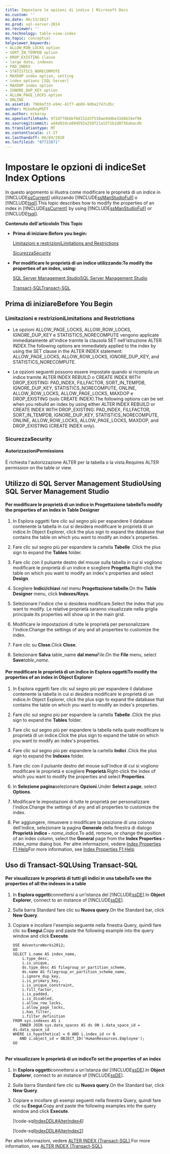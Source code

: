 ```yaml
---
title: Impostare le opzioni di indice | Microsoft Docs
ms.custom: ''
ms.date: 06/13/2017
ms.prod: sql-server-2014
ms.reviewer: ''
ms.technology: table-view-index
ms.topic: conceptual
helpviewer_keywords:
- ALLOW_ROW_LOCKS option
- SORT_IN_TEMPDB option
- DROP_EXISTING clause
- large data, indexes
- PAD_INDEX
- STATISTICS_NORECOMPUTE
- MAXDOP index option, setting
- index options [SQL Server]
- MAXDOP index option
- IGNORE_DUP_KEY option
- ALLOW_PAGE_LOCKS option
- ONLINE
ms.assetid: 7969af33-e94c-41f7-ab89-9d9a2747cd5c
author: MikeRayMSFT
ms.author: mikeray
ms.openlocfilehash: 9f2d7f0bbbf0d152d3f510ae9ddbe3168634ef96
ms.sourcegitcommit: ad4d92dce894592a259721a1571b1d8736abacdb
ms.translationtype: MT
ms.contentlocale: it-IT
ms.lasthandoff: 08/04/2020
ms.locfileid: "87723871"
---
```

# <a name="set-index-options"></a><span data-ttu-id="4522a-102">Impostare le opzioni di indice</span><span class="sxs-lookup"><span data-stu-id="4522a-102">Set Index Options</span></span>
  <span data-ttu-id="4522a-103">In questo argomento si illustra come modificare le proprietà di un indice in [!INCLUDE[ssCurrent](../../includes/sscurrent-md.md)] utilizzando [!INCLUDE[ssManStudioFull](../../includes/ssmanstudiofull-md.md)] o [!INCLUDE[tsql](../../includes/tsql-md.md)].</span><span class="sxs-lookup"><span data-stu-id="4522a-103">This topic describes how to modify the properties of an index in [!INCLUDE[ssCurrent](../../includes/sscurrent-md.md)] by using [!INCLUDE[ssManStudioFull](../../includes/ssmanstudiofull-md.md)] or [!INCLUDE[tsql](../../includes/tsql-md.md)].</span></span>  
  
 <span data-ttu-id="4522a-104">**Contenuto dell'articolo**</span><span class="sxs-lookup"><span data-stu-id="4522a-104">**In This Topic**</span></span>  
  
-   <span data-ttu-id="4522a-105">**Prima di iniziare:**</span><span class="sxs-lookup"><span data-stu-id="4522a-105">**Before you begin:**</span></span>  
  
     [<span data-ttu-id="4522a-106">Limitazioni e restrizioni</span><span class="sxs-lookup"><span data-stu-id="4522a-106">Limitations and Restrictions</span></span>](#Restrictions)  
  
     [<span data-ttu-id="4522a-107">Sicurezza</span><span class="sxs-lookup"><span data-stu-id="4522a-107">Security</span></span>](#Security)  
  
-   <span data-ttu-id="4522a-108">**Per modificare le proprietà di un indice utilizzando:**</span><span class="sxs-lookup"><span data-stu-id="4522a-108">**To modify the properties of an index, using:**</span></span>  
  
     [<span data-ttu-id="4522a-109">SQL Server Management Studio</span><span class="sxs-lookup"><span data-stu-id="4522a-109">SQL Server Management Studio</span></span>](#SSMSProcedure)  
  
     [<span data-ttu-id="4522a-110">Transact-SQL</span><span class="sxs-lookup"><span data-stu-id="4522a-110">Transact-SQL</span></span>](#TsqlProcedure)  
  
##  <a name="before-you-begin"></a><a name="BeforeYouBegin"></a> <span data-ttu-id="4522a-111">Prima di iniziare</span><span class="sxs-lookup"><span data-stu-id="4522a-111">Before You Begin</span></span>  
  
###  <a name="limitations-and-restrictions"></a><a name="Restrictions"></a> <span data-ttu-id="4522a-112">Limitazioni e restrizioni</span><span class="sxs-lookup"><span data-stu-id="4522a-112">Limitations and Restrictions</span></span>  
  
-   <span data-ttu-id="4522a-113">Le opzioni ALLOW_PAGE_LOCKS, ALLOW_ROW_LOCKS, IGNORE_DUP_KEY e STATISTICS_NORECOMPUTE vengono applicate immediatamente all'indice tramite la clausola SET nell'istruzione ALTER INDEX.</span><span class="sxs-lookup"><span data-stu-id="4522a-113">The following options are immediately applied to the index by using the SET clause in the ALTER INDEX statement: ALLOW_PAGE_LOCKS, ALLOW_ROW_LOCKS, IGNORE_DUP_KEY, and STATISTICS_NORECOMPUTE.</span></span>  
  
-   <span data-ttu-id="4522a-114">Le opzioni seguenti possono essere impostate quando si ricompila un indice tramite ALTER INDEX REBUILD o CREATE INDEX WITH DROP_EXISTING: PAD_INDEX, FILLFACTOR, SORT_IN_TEMPDB, IGNORE_DUP_KEY, STATISTICS_NORECOMPUTE, ONLINE, ALLOW_ROW_LOCKS, ALLOW_PAGE_LOCKS, MAXDOP e DROP_EXISTING (solo CREATE INDEX).</span><span class="sxs-lookup"><span data-stu-id="4522a-114">The following options can be set when you rebuild an index by using either ALTER INDEX REBUILD or CREATE INDEX WITH DROP_EXISTING: PAD_INDEX, FILLFACTOR, SORT_IN_TEMPDB, IGNORE_DUP_KEY, STATISTICS_NORECOMPUTE, ONLINE, ALLOW_ROW_LOCKS, ALLOW_PAGE_LOCKS, MAXDOP, and DROP_EXISTING (CREATE INDEX only).</span></span>  
  
###  <a name="security"></a><a name="Security"></a> <span data-ttu-id="4522a-115">Sicurezza</span><span class="sxs-lookup"><span data-stu-id="4522a-115">Security</span></span>  
  
####  <a name="permissions"></a><a name="Permissions"></a> <span data-ttu-id="4522a-116">Autorizzazioni</span><span class="sxs-lookup"><span data-stu-id="4522a-116">Permissions</span></span>  
 <span data-ttu-id="4522a-117">È richiesta l'autorizzazione ALTER per la tabella o la vista.</span><span class="sxs-lookup"><span data-stu-id="4522a-117">Requires ALTER permission on the table or view.</span></span>  
  
##  <a name="using-sql-server-management-studio"></a><a name="SSMSProcedure"></a> <span data-ttu-id="4522a-118">Utilizzo di SQL Server Management Studio</span><span class="sxs-lookup"><span data-stu-id="4522a-118">Using SQL Server Management Studio</span></span>  
  
#### <a name="to-modify-the-properties-of-an-index-in-table-designer"></a><span data-ttu-id="4522a-119">Per modificare le proprietà di un indice in Progettazione tabelle</span><span class="sxs-lookup"><span data-stu-id="4522a-119">To modify the properties of an index in Table Designer</span></span>  
  
1.  <span data-ttu-id="4522a-120">In Esplora oggetti fare clic sul segno più per espandere il database contenente la tabella in cui si desidera modificare le proprietà di un indice.</span><span class="sxs-lookup"><span data-stu-id="4522a-120">In Object Explorer, click the plus sign to expand the database that contains the table on which you want to modify an index's properties.</span></span>  
  
2.  <span data-ttu-id="4522a-121">Fare clic sul segno più per espandere la cartella **Tabelle** .</span><span class="sxs-lookup"><span data-stu-id="4522a-121">Click the plus sign to expand the **Tables** folder.</span></span>  
  
3.  <span data-ttu-id="4522a-122">Fare clic con il pulsante destro del mouse sulla tabella in cui si vogliono modificare le proprietà di un indice e scegliere **Progetta**.</span><span class="sxs-lookup"><span data-stu-id="4522a-122">Right-click the table on which you want to modify an index's properties and select **Design**.</span></span>  
  
4.  <span data-ttu-id="4522a-123">Scegliere **Indici/chiavi** nel menu **Progettazione tabelle**.</span><span class="sxs-lookup"><span data-stu-id="4522a-123">On the **Table Designer** menu, click **Indexes/Keys**.</span></span>  
  
5.  <span data-ttu-id="4522a-124">Selezionare l'indice che si desidera modificare.</span><span class="sxs-lookup"><span data-stu-id="4522a-124">Select the index that you want to modify.</span></span> <span data-ttu-id="4522a-125">Le relative proprietà saranno visualizzate nella griglia principale.</span><span class="sxs-lookup"><span data-stu-id="4522a-125">Its properties will show up in the main grid.</span></span>  
  
6.  <span data-ttu-id="4522a-126">Modificare le impostazioni di tutte le proprietà per personalizzare l'indice.</span><span class="sxs-lookup"><span data-stu-id="4522a-126">Change the settings of any and all properties to customize the index.</span></span>  
  
7.  <span data-ttu-id="4522a-127">Fare clic su **Close**.</span><span class="sxs-lookup"><span data-stu-id="4522a-127">Click **Close**.</span></span>  
  
8.  <span data-ttu-id="4522a-128">Selezionare **Salva** table_name **dal menu**_File_.</span><span class="sxs-lookup"><span data-stu-id="4522a-128">On the **File** menu, select **Save**_table_name_.</span></span>  
  
#### <a name="to-modify-the-properties-of-an-index-in-object-explorer"></a><span data-ttu-id="4522a-129">Per modificare le proprietà di un indice in Esplora oggetti</span><span class="sxs-lookup"><span data-stu-id="4522a-129">To modify the properties of an index in Object Explorer</span></span>  
  
1.  <span data-ttu-id="4522a-130">In Esplora oggetti fare clic sul segno più per espandere il database contenente la tabella in cui si desidera modificare le proprietà di un indice.</span><span class="sxs-lookup"><span data-stu-id="4522a-130">In Object Explorer, click the plus sign to expand the database that contains the table on which you want to modify an index's properties.</span></span>  
  
2.  <span data-ttu-id="4522a-131">Fare clic sul segno più per espandere la cartella **Tabelle** .</span><span class="sxs-lookup"><span data-stu-id="4522a-131">Click the plus sign to expand the **Tables** folder.</span></span>  
  
3.  <span data-ttu-id="4522a-132">Fare clic sul segno più per espandere la tabella nella quale modificare le proprietà di un indice.</span><span class="sxs-lookup"><span data-stu-id="4522a-132">Click the plus sign to expand the table on which you want to modify an index's properties.</span></span>  
  
4.  <span data-ttu-id="4522a-133">Fare clic sul segno più per espandere la cartella **Indici** .</span><span class="sxs-lookup"><span data-stu-id="4522a-133">Click the plus sign to expand the **Indexes** folder.</span></span>  
  
5.  <span data-ttu-id="4522a-134">Fare clic con il pulsante destro del mouse sull'indice di cui si vogliono modificare le proprietà e scegliere **Proprietà**.</span><span class="sxs-lookup"><span data-stu-id="4522a-134">Right-click the index of which you want to modify the properties and select **Properties**.</span></span>  
  
6.  <span data-ttu-id="4522a-135">In **Selezione pagina**selezionare **Opzioni**.</span><span class="sxs-lookup"><span data-stu-id="4522a-135">Under **Select a page**, select **Options**.</span></span>  
  
7.  <span data-ttu-id="4522a-136">Modificare le impostazioni di tutte le proprietà per personalizzare l'indice.</span><span class="sxs-lookup"><span data-stu-id="4522a-136">Change the settings of any and all properties to customize the index.</span></span>  
  
8.  <span data-ttu-id="4522a-137">Per aggiungere, rimuovere o modificare la posizione di una colonna dell'indice, selezionare la pagina **Generale** della finestra di dialogo **Proprietà indice -** _nome_indice_.</span><span class="sxs-lookup"><span data-stu-id="4522a-137">To add, remove, or change the position of an index column, select the **General** page from the **Index Properties -** _index_name_ dialog box.</span></span> <span data-ttu-id="4522a-138">Per altre informazioni, vedere [Index Properties F1 Help](index-properties-f1-help.md)</span><span class="sxs-lookup"><span data-stu-id="4522a-138">For more information, see [Index Properties F1 Help](index-properties-f1-help.md)</span></span>  
  
##  <a name="using-transact-sql"></a><a name="TsqlProcedure"></a> <span data-ttu-id="4522a-139">Uso di Transact-SQL</span><span class="sxs-lookup"><span data-stu-id="4522a-139">Using Transact-SQL</span></span>  
  
#### <a name="to-see-the-properties-of-all-the-indexes-in-a-table"></a><span data-ttu-id="4522a-140">Per visualizzare le proprietà di tutti gli indici in una tabella</span><span class="sxs-lookup"><span data-stu-id="4522a-140">To see the properties of all the indexes in a table</span></span>  
  
1.  <span data-ttu-id="4522a-141">In **Esplora oggetti**connettersi a un'istanza del [!INCLUDE[ssDE](../../includes/ssde-md.md)].</span><span class="sxs-lookup"><span data-stu-id="4522a-141">In **Object Explorer**, connect to an instance of [!INCLUDE[ssDE](../../includes/ssde-md.md)].</span></span>  
  
2.  <span data-ttu-id="4522a-142">Sulla barra Standard fare clic su **Nuova query**.</span><span class="sxs-lookup"><span data-stu-id="4522a-142">On the Standard bar, click **New Query**.</span></span>  
  
3.  <span data-ttu-id="4522a-143">Copiare e incollare l'esempio seguente nella finestra Query, quindi fare clic su **Esegui**.</span><span class="sxs-lookup"><span data-stu-id="4522a-143">Copy and paste the following example into the query window and click **Execute**.</span></span>  
  
    ```  
    USE AdventureWorks2012;  
    GO  
    SELECT i.name AS index_name,   
        i.type_desc,   
        i.is_unique,   
        ds.type_desc AS filegroup_or_partition_scheme,   
        ds.name AS filegroup_or_partition_scheme_name,   
        i.ignore_dup_key,   
        i.is_primary_key,   
        i.is_unique_constraint,   
        i.fill_factor,   
        i.is_padded,   
        i.is_disabled,   
        i.allow_row_locks,   
        i.allow_page_locks,   
        i.has_filter,   
        i.filter_definition  
    FROM sys.indexes AS i  
       INNER JOIN sys.data_spaces AS ds ON i.data_space_id = ds.data_space_id  
    WHERE is_hypothetical = 0 AND i.index_id <> 0   
       AND i.object_id = OBJECT_ID('HumanResources.Employee');   
    GO  
  
    ```  
  
#### <a name="to-set-the-properties-of-an-index"></a><span data-ttu-id="4522a-144">Per visualizzare le proprietà di un indice</span><span class="sxs-lookup"><span data-stu-id="4522a-144">To set the properties of an index</span></span>  
  
1.  <span data-ttu-id="4522a-145">In **Esplora oggetti**connettersi a un'istanza del [!INCLUDE[ssDE](../../includes/ssde-md.md)].</span><span class="sxs-lookup"><span data-stu-id="4522a-145">In **Object Explorer**, connect to an instance of [!INCLUDE[ssDE](../../includes/ssde-md.md)].</span></span>  
  
2.  <span data-ttu-id="4522a-146">Sulla barra Standard fare clic su **Nuova query**.</span><span class="sxs-lookup"><span data-stu-id="4522a-146">On the Standard bar, click **New Query**.</span></span>  
  
3.  <span data-ttu-id="4522a-147">Copiare e incollare gli esempi seguenti nella finestra Query, quindi fare clic su **Esegui**.</span><span class="sxs-lookup"><span data-stu-id="4522a-147">Copy and paste the following examples into the query window and click **Execute**.</span></span>  
  
     [!code-sql[IndexDDL#AlterIndex4](../../snippets/tsql/SQL14/tsql/indexddl/transact-sql/alterindex.sql#alterindex4)]  
  
     [!code-sql[IndexDDL#AlterIndex2](../../snippets/tsql/SQL14/tsql/indexddl/transact-sql/alterindex.sql#alterindex2)]  
  
 <span data-ttu-id="4522a-148">Per altre informazioni, vedere [ALTER INDEX &#40;Transact-SQL&#41;](/sql/t-sql/statements/alter-index-transact-sql).</span><span class="sxs-lookup"><span data-stu-id="4522a-148">For more information, see [ALTER INDEX &#40;Transact-SQL&#41;](/sql/t-sql/statements/alter-index-transact-sql).</span></span>  
  
  
